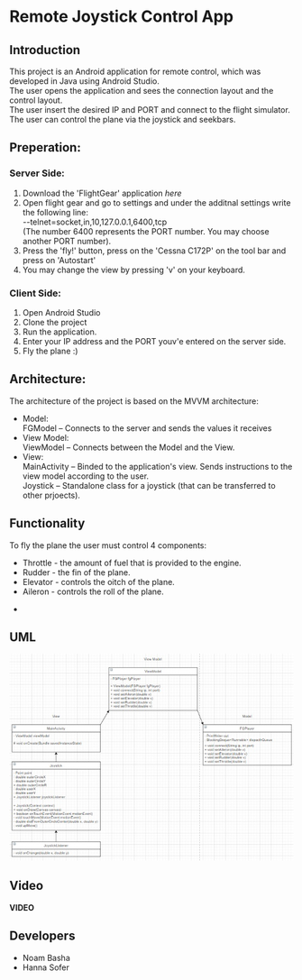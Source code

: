 # Remote Joystick Control App

## Introduction
This project is an Android application for remote control, which was developed in Java using Android Studio.  
The user opens the application and sees the connection layout and the control layout.  
The user insert the desired IP and PORT and connect to the flight simulator.   
The user can control the plane via the joystick and seekbars.  

## Preperation:
### Server Side:
1. Download the 'FlightGear' application _here_  
2. Open flight gear and go to settings and under the additnal settings write the following line:  
--telnet=socket,in,10,127.0.0.1,6400,tcp  
(The number 6400 represents the PORT number. You may choose another PORT number).   
3. Press the 'fly!' button, press on the 'Cessna C172P' on the tool bar and press on 'Autostart'  
4. You may change the view by pressing 'v' on your keyboard.  

### Client Side:
1. Open Android Studio
2. Clone the project
3. Run the application.
4. Enter your IP address and the PORT youv'e entered on the server side.
5. Fly the plane :)
	
## Architecture:
The architecture of the project is based on the MVVM architecture:
* Model:  
FGModel – Connects to the server and sends the values it receives
* View Model:  
ViewModel – Connects between the Model and the View.
* View:  
MainActivity – Binded to the application's view. Sends instructions to the view model according to the user.   
Joystick – Standalone class for a joystick (that can be transferred to other prjoects).

## Functionality
To fly the plane the user must control 4 components:
* Throttle - the amount of fuel that is provided to the engine.
* Rudder - the fin of the plane.
* Elevator - controls the oitch of the plane.
* Aileron - controls the roll of the plane.

+

## UML

![](/app/src/main/java/com/example/remotejoystickcontrolapp/RemoteJoystickControlAppUML.jpeg)

## Video

__VIDEO__

## Developers
* Noam Basha
* Hanna Sofer
